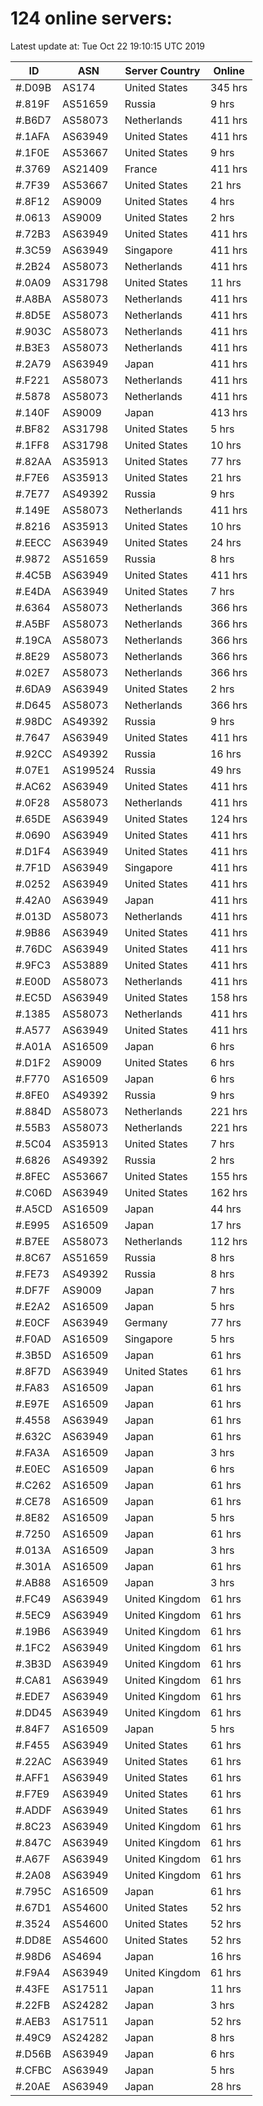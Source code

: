 # 124 online servers:

Latest update at: Tue Oct 22 19:10:15 UTC 2019

| ID | ASN | Server Country | Online |
| -- | --- | -------------- | ------ |
| #.D09B | AS174 | United States | 345 hrs |
| #.819F | AS51659 | Russia | 9 hrs |
| #.B6D7 | AS58073 | Netherlands | 411 hrs |
| #.1AFA | AS63949 | United States | 411 hrs |
| #.1F0E | AS53667 | United States | 9 hrs |
| #.3769 | AS21409 | France | 411 hrs |
| #.7F39 | AS53667 | United States | 21 hrs |
| #.8F12 | AS9009 | United States | 4 hrs |
| #.0613 | AS9009 | United States | 2 hrs |
| #.72B3 | AS63949 | United States | 411 hrs |
| #.3C59 | AS63949 | Singapore | 411 hrs |
| #.2B24 | AS58073 | Netherlands | 411 hrs |
| #.0A09 | AS31798 | United States | 11 hrs |
| #.A8BA | AS58073 | Netherlands | 411 hrs |
| #.8D5E | AS58073 | Netherlands | 411 hrs |
| #.903C | AS58073 | Netherlands | 411 hrs |
| #.B3E3 | AS58073 | Netherlands | 411 hrs |
| #.2A79 | AS63949 | Japan | 411 hrs |
| #.F221 | AS58073 | Netherlands | 411 hrs |
| #.5878 | AS58073 | Netherlands | 411 hrs |
| #.140F | AS9009 | Japan | 413 hrs |
| #.BF82 | AS31798 | United States | 5 hrs |
| #.1FF8 | AS31798 | United States | 10 hrs |
| #.82AA | AS35913 | United States | 77 hrs |
| #.F7E6 | AS35913 | United States | 21 hrs |
| #.7E77 | AS49392 | Russia | 9 hrs |
| #.149E | AS58073 | Netherlands | 411 hrs |
| #.8216 | AS35913 | United States | 10 hrs |
| #.EECC | AS63949 | United States | 24 hrs |
| #.9872 | AS51659 | Russia | 8 hrs |
| #.4C5B | AS63949 | United States | 411 hrs |
| #.E4DA | AS63949 | United States | 7 hrs |
| #.6364 | AS58073 | Netherlands | 366 hrs |
| #.A5BF | AS58073 | Netherlands | 366 hrs |
| #.19CA | AS58073 | Netherlands | 366 hrs |
| #.8E29 | AS58073 | Netherlands | 366 hrs |
| #.02E7 | AS58073 | Netherlands | 366 hrs |
| #.6DA9 | AS63949 | United States | 2 hrs |
| #.D645 | AS58073 | Netherlands | 366 hrs |
| #.98DC | AS49392 | Russia | 9 hrs |
| #.7647 | AS63949 | United States | 411 hrs |
| #.92CC | AS49392 | Russia | 16 hrs |
| #.07E1 | AS199524 | Russia | 49 hrs |
| #.AC62 | AS63949 | United States | 411 hrs |
| #.0F28 | AS58073 | Netherlands | 411 hrs |
| #.65DE | AS63949 | United States | 124 hrs |
| #.0690 | AS63949 | United States | 411 hrs |
| #.D1F4 | AS63949 | United States | 411 hrs |
| #.7F1D | AS63949 | Singapore | 411 hrs |
| #.0252 | AS63949 | United States | 411 hrs |
| #.42A0 | AS63949 | Japan | 411 hrs |
| #.013D | AS58073 | Netherlands | 411 hrs |
| #.9B86 | AS63949 | United States | 411 hrs |
| #.76DC | AS63949 | United States | 411 hrs |
| #.9FC3 | AS53889 | United States | 411 hrs |
| #.E00D | AS58073 | Netherlands | 411 hrs |
| #.EC5D | AS63949 | United States | 158 hrs |
| #.1385 | AS58073 | Netherlands | 411 hrs |
| #.A577 | AS63949 | United States | 411 hrs |
| #.A01A | AS16509 | Japan | 6 hrs |
| #.D1F2 | AS9009 | United States | 6 hrs |
| #.F770 | AS16509 | Japan | 6 hrs |
| #.8FE0 | AS49392 | Russia | 9 hrs |
| #.884D | AS58073 | Netherlands | 221 hrs |
| #.55B3 | AS58073 | Netherlands | 221 hrs |
| #.5C04 | AS35913 | United States | 7 hrs |
| #.6826 | AS49392 | Russia | 2 hrs |
| #.8FEC | AS53667 | United States | 155 hrs |
| #.C06D | AS63949 | United States | 162 hrs |
| #.A5CD | AS16509 | Japan | 44 hrs |
| #.E995 | AS16509 | Japan | 17 hrs |
| #.B7EE | AS58073 | Netherlands | 112 hrs |
| #.8C67 | AS51659 | Russia | 8 hrs |
| #.FE73 | AS49392 | Russia | 8 hrs |
| #.DF7F | AS9009 | Japan | 7 hrs |
| #.E2A2 | AS16509 | Japan | 5 hrs |
| #.E0CF | AS63949 | Germany | 77 hrs |
| #.F0AD | AS16509 | Singapore | 5 hrs |
| #.3B5D | AS16509 | Japan | 61 hrs |
| #.8F7D | AS63949 | United States | 61 hrs |
| #.FA83 | AS16509 | Japan | 61 hrs |
| #.E97E | AS16509 | Japan | 61 hrs |
| #.4558 | AS63949 | Japan | 61 hrs |
| #.632C | AS63949 | Japan | 61 hrs |
| #.FA3A | AS16509 | Japan | 3 hrs |
| #.E0EC | AS16509 | Japan | 6 hrs |
| #.C262 | AS16509 | Japan | 61 hrs |
| #.CE78 | AS16509 | Japan | 61 hrs |
| #.8E82 | AS16509 | Japan | 5 hrs |
| #.7250 | AS16509 | Japan | 61 hrs |
| #.013A | AS16509 | Japan | 3 hrs |
| #.301A | AS16509 | Japan | 61 hrs |
| #.AB88 | AS16509 | Japan | 3 hrs |
| #.FC49 | AS63949 | United Kingdom | 61 hrs |
| #.5EC9 | AS63949 | United Kingdom | 61 hrs |
| #.19B6 | AS63949 | United Kingdom | 61 hrs |
| #.1FC2 | AS63949 | United Kingdom | 61 hrs |
| #.3B3D | AS63949 | United Kingdom | 61 hrs |
| #.CA81 | AS63949 | United Kingdom | 61 hrs |
| #.EDE7 | AS63949 | United Kingdom | 61 hrs |
| #.DD45 | AS63949 | United Kingdom | 61 hrs |
| #.84F7 | AS16509 | Japan | 5 hrs |
| #.F455 | AS63949 | United States | 61 hrs |
| #.22AC | AS63949 | United States | 61 hrs |
| #.AFF1 | AS63949 | United States | 61 hrs |
| #.F7E9 | AS63949 | United States | 61 hrs |
| #.ADDF | AS63949 | United States | 61 hrs |
| #.8C23 | AS63949 | United Kingdom | 61 hrs |
| #.847C | AS63949 | United Kingdom | 61 hrs |
| #.A67F | AS63949 | United Kingdom | 61 hrs |
| #.2A08 | AS63949 | United Kingdom | 61 hrs |
| #.795C | AS16509 | Japan | 61 hrs |
| #.67D1 | AS54600 | United States | 52 hrs |
| #.3524 | AS54600 | United States | 52 hrs |
| #.DD8E | AS54600 | United States | 52 hrs |
| #.98D6 | AS4694 | Japan | 16 hrs |
| #.F9A4 | AS63949 | United Kingdom | 61 hrs |
| #.43FE | AS17511 | Japan | 11 hrs |
| #.22FB | AS24282 | Japan | 3 hrs |
| #.AEB3 | AS17511 | Japan | 52 hrs |
| #.49C9 | AS24282 | Japan | 8 hrs |
| #.D56B | AS63949 | Japan | 6 hrs |
| #.CFBC | AS63949 | Japan | 5 hrs |
| #.20AE | AS63949 | Japan | 28 hrs |

